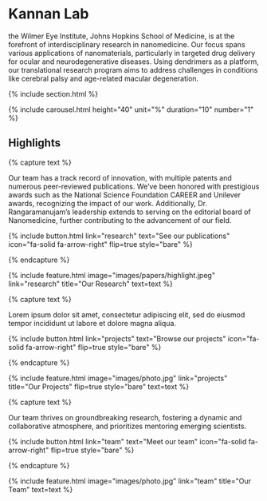 ---
---

# Kannan Lab

 the Wilmer Eye Institute, Johns Hopkins School of Medicine, is at the forefront of interdisciplinary research in nanomedicine. Our focus spans various applications of nanomaterials, particularly in targeted drug delivery for ocular and neurodegenerative diseases. Using dendrimers as a platform, our translational research program aims to address challenges in conditions like cerebral palsy and age-related macular degeneration.


{% include section.html %}

{% include carousel.html height="40" unit="%" duration="10" number="1" %}

## Highlights

{% capture text %}

Our team has a track record of innovation, with multiple patents and numerous peer-reviewed publications. We’ve been honored with prestigious awards such as the National Science Foundation CAREER and Unilever awards, recognizing the impact of our work. Additionally, Dr. Rangaramanujam’s leadership extends to serving on the editorial board of Nanomedicine, further contributing to the advancement of our field.

{%
  include button.html
  link="research"
  text="See our publications"
  icon="fa-solid fa-arrow-right"
  flip=true
  style="bare"
%}

{% endcapture %}

{%
  include feature.html
  image="images/papers/highlight.jpeg"
  link="research"
  title="Our Research"
  text=text
%}

{% capture text %}

Lorem ipsum dolor sit amet, consectetur adipiscing elit, sed do eiusmod tempor incididunt ut labore et dolore magna aliqua.

{%
  include button.html
  link="projects"
  text="Browse our projects"
  icon="fa-solid fa-arrow-right"
  flip=true
  style="bare"
%}

{% endcapture %}

{%
  include feature.html
  image="images/photo.jpg"
  link="projects"
  title="Our Projects"
  flip=true
  style="bare"
  text=text
%}

{% capture text %}

Our team thrives on groundbreaking research, fostering a dynamic and collaborative atmosphere, and prioritizes mentoring emerging scientists.


{%
  include button.html
  link="team"
  text="Meet our team"
  icon="fa-solid fa-arrow-right"
  flip=true
  style="bare"
%}

{% endcapture %}

{%
  include feature.html
  image="images/photo.jpg"
  link="team"
  title="Our Team"
  text=text
%}
